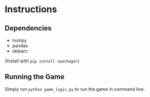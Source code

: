 # Instructions

## Dependencies

 - numpy
 - pandas
 - sklearn

(Install with `pip install <package>`)

## Running the Game

Simply run `python game_logic.py` to run the game in command line.